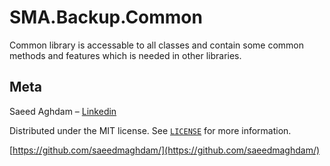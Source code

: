 
# SMA.Backup.Common

Common library is accessable to all classes and contain some common methods and features which is needed in other libraries.

## Meta
Saeed Aghdam –  [Linkedin](https://www.linkedin.com/in/saeedmaghdam/)

Distributed under the MIT license. See  [`LICENSE`](https://raw.githubusercontent.com/saeedmaghdam/DynaLock/master/LICENSE)  for more information.

[https://github.com/saeedmaghdam/](https://github.com/saeedmaghdam/)
